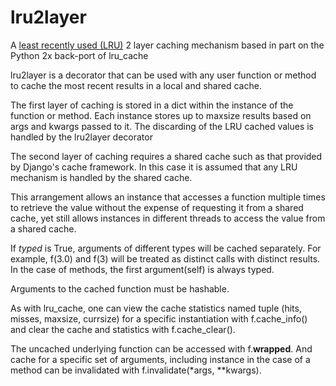 # lru2layer
A [least recently used
(LRU)](http://en.wikipedia.org/wiki/Cache_algorithms#Least_Recently_Used)
2 layer caching mechanism based in part on the Python 2x back-port of lru_cache

lru2layer is a decorator that can be used with any user function or method to
cache the most recent results in a local and shared cache.

The first layer of caching is stored in a dict within the instance of the
function or method. Each instance stores up to maxsize results based on args
and kwargs passed to it.  The discarding of the LRU cached values is handled by
the lru2layer decorator

The second layer of caching requires a shared cache such as that provided by
Django's cache framework.  In this case it is assumed that any LRU mechanism
is handled by the shared cache.

This arrangement allows an instance that accesses a function multiple times to
retrieve the value without the expense of requesting it from a shared cache,
yet still allows instances in different threads to access the value from a
shared cache.

If *typed* is True, arguments of different types will be cached separately.
For example, f(3.0) and f(3) will be treated as distinct calls with
distinct results.  In the case of methods, the first argument(self) is always
typed.

Arguments to the cached function must be hashable.

As with lru_cache, one can view the cache statistics named tuple (hits, misses,
maxsize, currsize) for a specific instantiation with f.cache_info() and clear
the cache and statistics with f.cache_clear().

The uncached underlying function can be accessed with f.__wrapped__.  And cache
for a specific set of arguments, including instance in the case of a method can
be invalidated with f.invalidate(*args, **kwargs).

